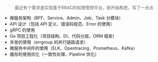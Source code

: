 
> 最近有个需求是实现基于RBAC的权限管控平台，刚开始构思，写了一点点
- 微服务架构（BFF、Service、Admin、Job、Task 分模块）
- API 设计（包括 API 定义、错误码规范、Error 的使用）
- gRPC 的使用
- Go 项目工程化（项目结构、DI、代码分层、ORM 框架）
- 并发的使用（errgroup 的并行链路请求）
- 微服务中间件的使用（ELK、Opentracing、Prometheus、Kafka）
- 缓存的使用优化（一致性处理、Pipeline 优化）

